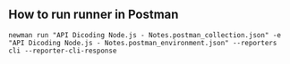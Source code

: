 ## How to run runner in Postman

```
newman run "API Dicoding Node.js - Notes.postman_collection.json" -e "API Dicoding Node.js - Notes.postman_environment.json" --reporters cli --reporter-cli-response
```
